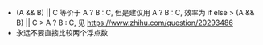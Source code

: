 * (A && B) || C 等价于 A ? B : C, 但是建议用 A ? B : C, 效率为 if else > (A && B) || C > A ? B : C, 见 https://www.zhihu.com/question/20293486
* 永远不要直接比较两个浮点数